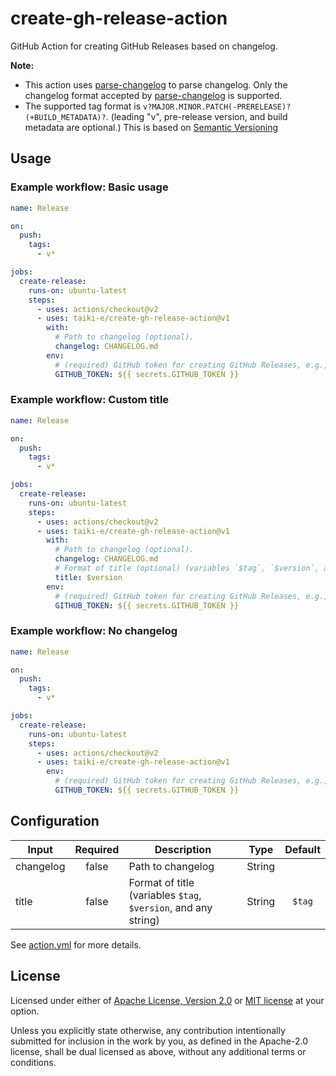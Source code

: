 # create-gh-release-action

GitHub Action for creating GitHub Releases based on changelog.

**Note:**

- This action uses [parse-changelog] to parse changelog.
  Only the changelog format accepted by [parse-changelog] is supported.
- The supported tag format is `v?MAJOR.MINOR.PATCH(-PRERELEASE)?(+BUILD_METADATA)?`.
  (leading "v", pre-release version, and build metadata are optional.)
  This is based on [Semantic Versioning][semver]

## Usage

### Example workflow: Basic usage

```yaml
name: Release

on:
  push:
    tags:
      - v*

jobs:
  create-release:
    runs-on: ubuntu-latest
    steps:
      - uses: actions/checkout@v2
      - uses: taiki-e/create-gh-release-action@v1
        with:
          # Path to changelog (optional).
          changelog: CHANGELOG.md
        env:
          # (required) GitHub token for creating GitHub Releases, e.g., `secrets.GITHUB_TOKEN`
          GITHUB_TOKEN: ${{ secrets.GITHUB_TOKEN }}
```

### Example workflow: Custom title

```yaml
name: Release

on:
  push:
    tags:
      - v*

jobs:
  create-release:
    runs-on: ubuntu-latest
    steps:
      - uses: actions/checkout@v2
      - uses: taiki-e/create-gh-release-action@v1
        with:
          # Path to changelog (optional).
          changelog: CHANGELOG.md
          # Format of title (optional) (variables `$tag`, `$version`, and any string, default is `$tag`)
          title: $version
        env:
          # (required) GitHub token for creating GitHub Releases, e.g., `secrets.GITHUB_TOKEN`
          GITHUB_TOKEN: ${{ secrets.GITHUB_TOKEN }}
```

### Example workflow: No changelog

```yaml
name: Release

on:
  push:
    tags:
      - v*

jobs:
  create-release:
    runs-on: ubuntu-latest
    steps:
      - uses: actions/checkout@v2
      - uses: taiki-e/create-gh-release-action@v1
        env:
          # (required) GitHub token for creating GitHub Releases, e.g., `secrets.GITHUB_TOKEN`
          GITHUB_TOKEN: ${{ secrets.GITHUB_TOKEN }}
```

## Configuration

| Input     | Required | Description                                                              | Type   | Default        |
|-----------|:--------:|--------------------------------------------------------------------------|--------|:--------------:|
| changelog | false    | Path to changelog                                                        | String |                |
| title     | false    | Format of title (variables `$tag`, `$version`, and any string)           | String | `$tag`         |

See [action.yml](action.yml) for more details.

[parse-changelog]: https://github.com/taiki-e/parse-changelog
[semver]: https://semver.org

## License

Licensed under either of [Apache License, Version 2.0](LICENSE-APACHE) or
[MIT license](LICENSE-MIT) at your option.

Unless you explicitly state otherwise, any contribution intentionally submitted
for inclusion in the work by you, as defined in the Apache-2.0 license, shall
be dual licensed as above, without any additional terms or conditions.
